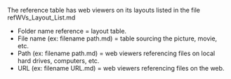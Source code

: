 The reference table has web viewers on its layouts listed in the file refWVs_Layout_List.md

* Folder name reference = layout table.
* File name (ex: filename path.md) = table sourcing the picture, movie, etc.
* Path (ex: filename path.md) = web viewers referencing files on local hard drives, computers, etc.
* URL (ex: filename URL.md) = web viewers referencing files on the web.
